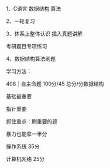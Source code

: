 1、C语言
数据结构
算法

2、一轮复习

3、体系上整体认识
插入真题讲解

考研题目专项练习

4、数据结构算法刷题


学习方法：

408｜自主命题 100分/45 总分/分数据结构

基础最重要

指针重要


抓住重点：刷重要的题

暴力也能拿一半分


操作系统 35分

计算机网络 25分






